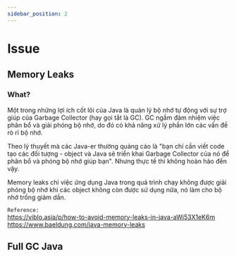```yaml
---
sidebar_position: 2
---
```


# Issue
## Memory Leaks
### What?
Một trong những lợi ích cốt lõi của Java là quản lý bộ nhớ tự động với sự trợ giúp của Garbage Collector (hay gọi tắt là GC). GC ngầm đảm nhiệm việc phân bổ và giải phóng bộ nhớ, do đó có khả năng xử lý phần lớn các vấn đề rò rỉ bộ nhớ.   

Theo lý thuyết mà các Java-er thường quảng cáo là "bạn chỉ cần viết code tạo các đối tượng - object và Java sẽ triển khai Garbage Collector của nó để phân bổ và phóng bộ nhớ giúp bạn". Nhưng thực tế thì không hoàn hảo đến vậy.   

Memory leaks chỉ việc ứng dụng Java trong quá trình chạy không được giải phóng bộ nhớ khi các object không còn được sử dụng nữa, nó làm cho bộ nhớ trống giảm dần.   


`Reference:`   
https://viblo.asia/p/how-to-avoid-memory-leaks-in-java-aWj53X1eK6m    
https://www.baeldung.com/java-memory-leaks      


## Full GC Java


